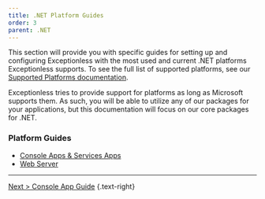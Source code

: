 ```yaml
---
title: .NET Platform Guides
order: 3
parent: .NET
---
```


This section will provide you with specific guides for setting up and configuring Exceptionless with the most used and current .NET platforms Exceptionless supports. To see the full list of supported platforms, see our [Supported Platforms documentation](../supported-platforms.md).

Exceptionless tries to provide support for platforms as long as Microsoft supports them. As such, you will be able to utilize any of our packages for your applications, but this documentation will focus on our core packages for .NET.

### Platform Guides

* [Console Apps & Services Apps](console-apps-example.md)
* [Web Server](web-server-example.md)

---

[Next > Console App Guide](console-apps-example.md) {.text-right}
